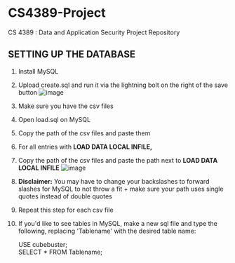 # CS4389-Project
CS 4389 : Data and Application Security Project Repository

## SETTING UP THE DATABASE 
1. Install MySQL
2. Upload create.sql and run it via the lightning bolt on the right of the save button
 ![image](https://github.com/user-attachments/assets/2959d91f-603f-4b0d-b093-42dfbf633144)

4. Make sure you have the csv files
5. Open load.sql on MySQL
6. Copy the path of the csv files and paste them
7. For all entries with **LOAD DATA LOCAL INFILE,** 
8. Copy the path of the csv files and paste the path next to **LOAD DATA LOCAL INFILE**
![image](https://github.com/user-attachments/assets/60512cdf-220d-440a-b3c3-0cca3787dea4)

9. **Disclaimer:** You may have to change your backslashes to forward slashes for MySQL to not throw a fit + make sure your path uses single quotes instead of double quotes
11. Repeat this step for each csv file
12. If you'd like to see tables in MySQL, make a new sql file and type the following, replacing 'Tablename' with the desired table name:  

    USE cubebuster;  
    SELECT * FROM Tablename;  
